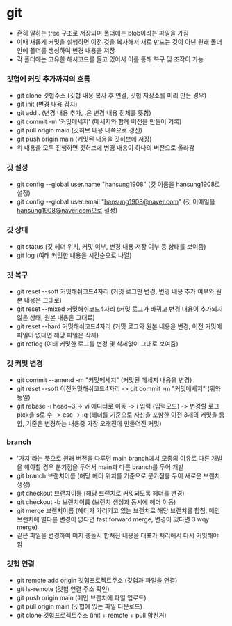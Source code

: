 # git
- 흔히 말하는 tree 구조로 저장되며 폴더에는 blob이라는 파일을 가짐
- 이때 새롭게 커밋을 실행하면 이전 것을 복사해서 새로 만드는 것이 아닌 원래 폴더 안에 폴더를 생성하여 변경 내용을 저장
- 각 폴더에는 고유한 해시코드를 들고 있어서 이를 통해 복구 및 조작이 가능

### 깃헙에 커밋 추가까지의 흐름
- git clone 깃헙주소 (깃헙 내용 복사 후 연결, 깃헙 저장소를 미리 만든 경우)
- git init (변경 내용 감지)
- git add . (변경 내용 추가, .은 변경 내용 전체를 뜻함)
- git commit -m '커밋메세지' (메세지와 함께 버전을 만들어 기록)
- git pull origin main (깃허브 내용 내쪽으로 갱신)
- git push origin main (커밋된 내용을 깃허브에 저장)
- 위 내용을 모두 진행하면 깃허브에 변경 내용이 하나의 버전으로 올라감

### 깃 설정
- git config --global user.name "hansung1908" (깃 이름을 hansung1908로 설정)
- git config --global user.email "hansung1908@naver.com" (깃 이메일을 hansung1908@naver.com으로 설정)

### 깃 상태
- git status (깃 헤더 위치, 커밋 여부, 변경 내용 저장 여부 등 상태를 보여줌)
- git log (여태 커밋한 내용을 시간순으로 나열)

### 깃 복구
- git reset --soft 커밋해쉬코드4자리 (커밋 로그만 변경, 변경 내용 추가 여부와 원본 내용은 그대로)
- git reset --mixed 커밋해쉬코드4자리 (커밋 로그가 바뀌고 변경 내용이 추가되지 않은 상태, 원본 내용은 그대로)
- git reset --hard 커밋해쉬코드4자리 (커밋 로그와 원본 내용을 변경, 이전 커밋에 파일이 없다면 해당 파일은 삭제)
- git reflog (여태 커밋한 로그를 변경 및 삭제없이 그대로 보여줌)

### 깃 커밋 변경
- git commit --amend -m "커밋메세지" (커밋된 메세지 내용을 변경)
- git reset --soft 이전커밋해쉬코드4자리 -> git commit -m "커밋메세지" (위와 동일)
- git rebase -i head~3 -> vi 에디터로 이동 -> i 입력 (입력모드) -> 변경할 로그 pick을 s로 수 -> esc -> :q (헤더를 기준으로 자신을 포함한 이전 3개의 커밋을 통합, 기준은 변경하는 내용중 가장 오래전에 만들어진 커밋)

### branch
- '가지'라는 뜻으로 원래 버전을 다루던 main branch에서 모종의 이유로 다른 개발을 해야할 경우 분기점을 두어서 main과 다른 branch를 두어 개발
- git branch 브랜치이름 (해당 헤더 위치를 기준으로 분기점을 두어 새로운 브랜치 생성)
- git checkout 브랜치이름 (해당 브랜치로 커밋되도록 헤더를 변경)
- git checkout -b 브랜치이름 (브랜치 생성과 동시에 헤더 이동)
- git merge 브랜치이름 (헤더가 가리키고 있는 브랜치로 해당 브랜치를 합침, 메인 브랜치에 별다른 변경이 없다면 fast forward merge, 변경이 있다면 3 wqy merge)
- 같은 파일을 변경하여 머지 충돌시 합쳐진 내용을 대표가 처리해서 다시 커밋해야 함

### 깃헙 연결
- git remote add origin 깃헙프로젝트주소 (깃헙과 파일을 연결)
- git ls-remote (깃헙 연결 주소 확인)
- git push origin main (메인 브랜치에 파일 업로드)
- git pull origin main (깃헙에 있는 파일 다운로드)
- git clone 깃헙프로젝트주소 (init + remote + pull 합친거)
